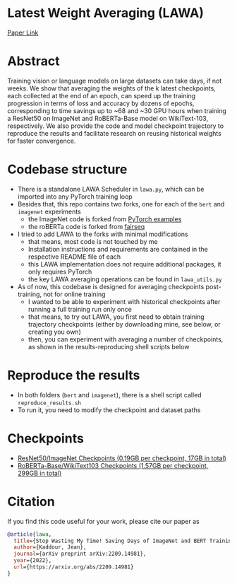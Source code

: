 # Latest Weight Averaging (LAWA)
[Paper Link](https://arxiv.org/abs/2209.14981)
# Abstract
Training vision or language models on large datasets can take days, if not weeks. We show that averaging the weights of the k latest checkpoints, each collected at the end of an epoch, can speed up the training progression in terms of loss and accuracy by dozens of epochs, corresponding to time savings up to ~68 and ~30 GPU hours when training a ResNet50 on ImageNet and RoBERTa-Base model on WikiText-103, respectively. We also provide the code and model checkpoint trajectory to reproduce the results and facilitate research on reusing historical weights for faster convergence.

# Codebase structure
* There is a standalone LAWA Scheduler in `lawa.py`, which can be imported into any PyTorch training loop
* Besides that, this repo contains two forks, one for each of the `bert` and `imagenet` experiments
  * the ImageNet code is forked from [PyTorch examples](https://github.com/pytorch/examples/tree/main/imagenet)
  * the roBERTa code is forked from [fairseq](https://github.com/facebookresearch/fairseq)
* I tried to add LAWA to the forks with minimal modifications
  * that means, most code is not touched by me
  * Installation instructions and requirements are contained in the respective README file of each  
  * this LAWA implementation does not require additional packages, it only requires PyTorch
  * the key LAWA averaging operations can be found in `lawa_utils.py`
* As of now, this codebase is designed for averaging checkpoints post-training, not for online training
  * I wanted to be able to experiment with historical checkpoints after running a full training run only once
  * that means, to try out LAWA, you first need to obtain training trajectory checkpoints (either by downloading mine, see below, or creating you own)
  * then, you can experiment with averaging a number of checkpoints, as shown in the results-reproducing shell scripts below


# Reproduce the results
* In both folders (`bert` and `imagenet`), there is a shell script called `reproduce_results.sh`
* To run it, you need to modify the checkpoint and dataset paths 

# Checkpoints
* [ResNet50/ImageNet Checkpoints (0.19GB per checkpoint, 17GB in total)](https://www.dropbox.com/sh/q7371s2heklkpuk/AABcvP2_fs3DhVs2jmE_DGIWa?dl=0)
* [RoBERTa-Base/WikiText103 Checkpoints (1.57GB per checkpoint, 299GB in total)](https://www.dropbox.com/sh/e6gren6nfcyrort/AACHZGKcEem2m0CQJ7a1pTs6a?dl=0)

# Citation
If you find this code useful for your work, please cite our paper as
```bibtex
@article{lawa,
  title={Stop Wasting My Time! Saving Days of ImageNet and BERT Training with Latest Weight Averaging},
  author={Kaddour, Jean},
  journal={arXiv preprint arXiv:2209.14981},
  year={2022},
  url={https://arxiv.org/abs/2209.14981}
}
```
